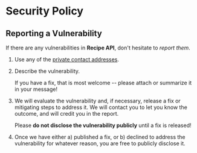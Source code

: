 # Security Policy

## Reporting a Vulnerability

If there are any vulnerabilities in **Recipe API**, don't hesitate to _report them_.

1. Use any of the [private contact addresses](https://github.com/DillonRego/recipe-api#support).
2. Describe the vulnerability.

   If you have a fix, that is most welcome -- please attach or summarize it in your message!

3. We will evaluate the vulnerability and, if necessary, release a fix or mitigating steps to address it. We will contact you to let you know the outcome, and will credit you in the report.

   Please **do not disclose the vulnerability publicly** until a fix is released!

4. Once we have either a) published a fix, or b) declined to address the vulnerability for whatever reason, you are free to publicly disclose it.
